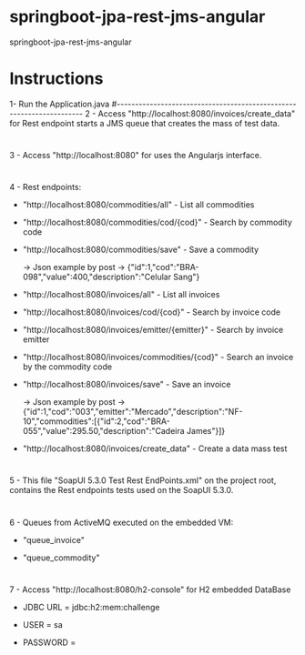 # springboot-jpa-rest-jms-angular
springboot-jpa-rest-jms-angular

# Instructions 
1- Run the Application.java
#---------------------------------------------------------------------
2 - Access "http://localhost:8080/invoices/create_data" for Rest endpoint starts a JMS queue that creates the mass of test data.
#
3 - Access "http://localhost:8080" for uses the Angularjs interface.
#
4 - Rest endpoints:

   * "http://localhost:8080/commodities/all" - List all commodities
   
   * "http://localhost:8080/commodities/cod/{cod}" - Search by commodity code
   
   * "http://localhost:8080/commodities/save" - Save a commodity
   
      -> Json example by post -> {"id":1,"cod":"BRA-098","value":400,"description":"Celular Sang"}
      
      
   * "http://localhost:8080/invoices/all" - List all invoices
   
   * "http://localhost:8080/invoices/cod/{cod}" - Search by invoice code
   
   * "http://localhost:8080/invoices/emitter/{emitter}" - Search by invoice emitter
   
   * "http://localhost:8080/invoices/commodities/{cod}" - Search an invoice by the commodity code
   
   * "http://localhost:8080/invoices/save" - Save an invoice
   
      -> Json example by post -> {"id":1,"cod":"003","emitter":"Mercado","description":"NF-10","commodities":[{"id":2,"cod":"BRA-055","value":295.50,"description":"Cadeira James"}]}
      
   * "http://localhost:8080/invoices/create_data" - Create a data mass test
#  
5 - This file "SoapUI 5.3.0 Test Rest EndPoints.xml" on the project root, contains the Rest endpoints tests used on the SoapUI 5.3.0.
#   
6 - Queues from ActiveMQ executed on the embedded VM:

   * "queue_invoice"
   
   * "queue_commodity"
#  
7 - Access "http://localhost:8080/h2-console" for H2 embedded DataBase
  
  * JDBC URL = jdbc:h2:mem:challenge
  
  * USER = sa
  
  * PASSWORD = 
